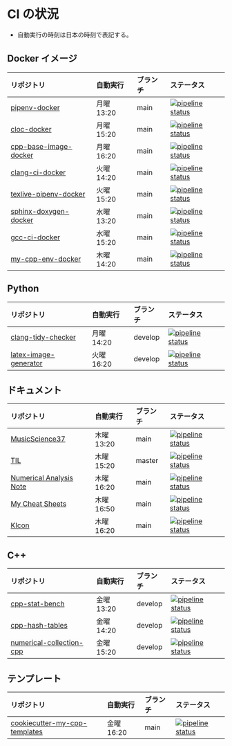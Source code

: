 # CI の状況

- 自動実行の時刻は日本の時刻で表記する。

## Docker イメージ

| リポジトリ                                                                                      | 自動実行   | ブランチ | ステータス                                                                                                                                                                                                   |
| :---------------------------------------------------------------------------------------------- | :--------- | :------- | :----------------------------------------------------------------------------------------------------------------------------------------------------------------------------------------------------------- |
| [pipenv-docker](https://gitlab.com/MusicScience37Projects/docker/pipenv-docker)                 | 月曜 13:20 | main     | [![pipeline status](https://gitlab.com/MusicScience37Projects/docker/pipenv-docker/badges/main/pipeline.svg)](https://gitlab.com/MusicScience37Projects/docker/pipenv-docker/-/commits/main)                 |
| [cloc-docker](https://gitlab.com/MusicScience37Projects/docker/cloc-docker)                     | 月曜 15:20 | main     | [![pipeline status](https://gitlab.com/MusicScience37Projects/docker/cloc-docker/badges/main/pipeline.svg)](https://gitlab.com/MusicScience37Projects/docker/cloc-docker/-/commits/main)                     |
| [cpp-base-image-docker](https://gitlab.com/MusicScience37Projects/docker/cpp-base-image-docker) | 月曜 16:20 | main     | [![pipeline status](https://gitlab.com/MusicScience37Projects/docker/cpp-base-image-docker/badges/main/pipeline.svg)](https://gitlab.com/MusicScience37Projects/docker/cpp-base-image-docker/-/commits/main) |
| [clang-ci-docker](https://gitlab.com/MusicScience37Projects/docker/clang-ci-docker)             | 火曜 14:20 | main     | [![pipeline status](https://gitlab.com/MusicScience37Projects/docker/clang-ci-docker/badges/main/pipeline.svg)](https://gitlab.com/MusicScience37Projects/docker/clang-ci-docker/-/commits/main)             |
| [texlive-pipenv-docker](https://gitlab.com/MusicScience37/texlive-pipenv-docker)                | 火曜 15:20 | main     | [![pipeline status](https://gitlab.com/MusicScience37/texlive-pipenv-docker/badges/main/pipeline.svg)](https://gitlab.com/MusicScience37/texlive-pipenv-docker/-/commits/main)                               |
| [sphinx-doxygen-docker](https://gitlab.com/MusicScience37Projects/docker/sphinx-doxygen-docker) | 水曜 13:20 | main     | [![pipeline status](https://gitlab.com/MusicScience37Projects/docker/sphinx-doxygen-docker/badges/main/pipeline.svg)](https://gitlab.com/MusicScience37Projects/docker/sphinx-doxygen-docker/-/commits/main) |
| [gcc-ci-docker](https://gitlab.com/MusicScience37Projects/docker/gcc-ci-docker)                 | 水曜 15:20 | main     | [![pipeline status](https://gitlab.com/MusicScience37Projects/docker/gcc-ci-docker/badges/main/pipeline.svg)](https://gitlab.com/MusicScience37Projects/docker/gcc-ci-docker/-/commits/main)                 |
| [my-cpp-env-docker](https://gitlab.com/MusicScience37Projects/docker/my-cpp-env-docker)         | 木曜 14:20 | main     | [![pipeline status](https://gitlab.com/MusicScience37Projects/docker/my-cpp-env-docker/badges/main/pipeline.svg)](https://gitlab.com/MusicScience37Projects/docker/my-cpp-env-docker/-/commits/main)         |

## Python

| リポジトリ                                                                       | 自動実行   | ブランチ | ステータス                                                                                                                                                                           |
| :------------------------------------------------------------------------------- | :--------- | :------- | :----------------------------------------------------------------------------------------------------------------------------------------------------------------------------------- |
| [clang-tidy-checker](https://gitlab.com/MusicScience37/clang-tidy-checker)       | 月曜 14:20 | develop  | [![pipeline status](https://gitlab.com/MusicScience37/clang-tidy-checker/badges/develop/pipeline.svg)](https://gitlab.com/MusicScience37/clang-tidy-checker/-/commits/develop)       |
| [latex-image-generator](https://gitlab.com/MusicScience37/latex-image-generator) | 火曜 16:20 | develop  | [![pipeline status](https://gitlab.com/MusicScience37/latex-image-generator/badges/develop/pipeline.svg)](https://gitlab.com/MusicScience37/latex-image-generator/-/commits/develop) |

## ドキュメント

| リポジトリ                                                                           | 自動実行   | ブランチ | ステータス                                                                                                                                                                         |
| :----------------------------------------------------------------------------------- | :--------- | :------- | :--------------------------------------------------------------------------------------------------------------------------------------------------------------------------------- |
| [MusicScience37](https://gitlab.com/MusicScience37/MusicScience37)                   | 木曜 13:20 | main     | [![pipeline status](https://gitlab.com/MusicScience37/MusicScience37/badges/main/pipeline.svg)](https://gitlab.com/MusicScience37/MusicScience37/-/commits/main)                   |
| [TIL](https://gitlab.com/MusicScience37/til)                                         | 木曜 15:20 | master   | [![pipeline status](https://gitlab.com/MusicScience37/til/badges/master/pipeline.svg)](https://gitlab.com/MusicScience37/til/-/commits/master)                                     |
| [Numerical Analysis Note](https://gitlab.com/MusicScience37/numerical-analysis-note) | 木曜 16:20 | main     | [![pipeline status](https://gitlab.com/MusicScience37/numerical-analysis-note/badges/main/pipeline.svg)](https://gitlab.com/MusicScience37/numerical-analysis-note/-/commits/main) |
| [My Cheat Sheets](https://gitlab.com/MusicScience37/my-cheat-sheets)                 | 木曜 16:50 | main     | [![pipeline status](https://gitlab.com/MusicScience37/my-cheat-sheets/badges/main/pipeline.svg)](https://gitlab.com/MusicScience37/my-cheat-sheets/-/commits/main)                 |
| [KIcon](https://gitlab.com/MusicScience37/kicon)                                     | 木曜 16:20 | main     | [![pipeline status](https://gitlab.com/MusicScience37/kicon/badges/main/pipeline.svg)](https://gitlab.com/MusicScience37/kicon/-/commits/main)                                     |

## C++

| リポジトリ                                                                             | 自動実行   | ブランチ | ステータス                                                                                                                                                                                 |
| :------------------------------------------------------------------------------------- | :--------- | :------- | :----------------------------------------------------------------------------------------------------------------------------------------------------------------------------------------- |
| [cpp-stat-bench](https://gitlab.com/MusicScience37/cpp-stat-bench)                     | 金曜 13:20 | develop  | [![pipeline status](https://gitlab.com/MusicScience37/cpp-stat-bench/badges/develop/pipeline.svg)](https://gitlab.com/MusicScience37/cpp-stat-bench/-/commits/develop)                     |
| [cpp-hash-tables](https://gitlab.com/MusicScience37/cpp-hash-tables)                   | 金曜 14:20 | develop  | [![pipeline status](https://gitlab.com/MusicScience37/cpp-hash-tables/badges/develop/pipeline.svg)](https://gitlab.com/MusicScience37/cpp-hash-tables/-/commits/develop)                   |
| [numerical-collection-cpp](https://gitlab.com/MusicScience37/numerical-collection-cpp) | 金曜 15:20 | develop  | [![pipeline status](https://gitlab.com/MusicScience37/numerical-collection-cpp/badges/develop/pipeline.svg)](https://gitlab.com/MusicScience37/numerical-collection-cpp/-/commits/develop) |

## テンプレート

| リポジトリ                                                                                       | 自動実行   | ブランチ | ステータス                                                                                                                                                                                     |
| :----------------------------------------------------------------------------------------------- | :--------- | :------- | :--------------------------------------------------------------------------------------------------------------------------------------------------------------------------------------------- |
| [cookiecutter-my-cpp-templates](https://gitlab.com/MusicScience37/cookiecutter-my-cpp-templates) | 金曜 16:20 | main     | [![pipeline status](https://gitlab.com/MusicScience37/cookiecutter-my-cpp-templates/badges/main/pipeline.svg)](https://gitlab.com/MusicScience37/cookiecutter-my-cpp-templates/-/commits/main) |
